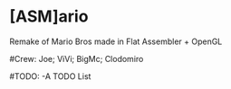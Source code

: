 # [ASM]ario

Remake of Mario Bros made in Flat Assembler + OpenGL

#Crew:
Joe;
ViVi;
BigMc;
Clodomiro

#TODO:
-A TODO List
